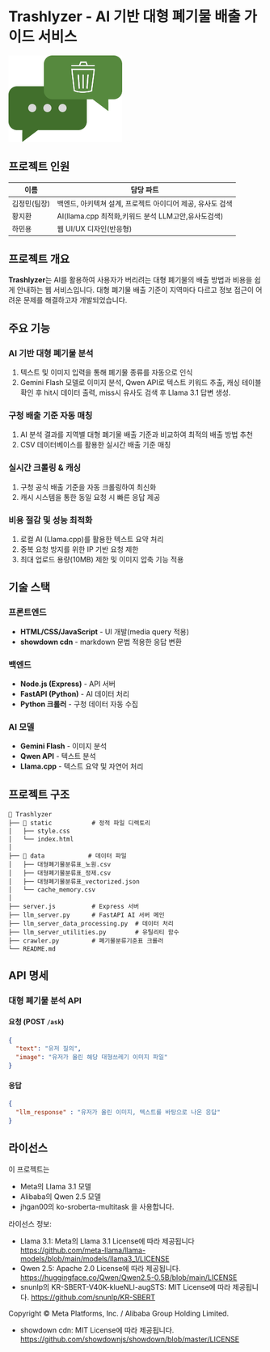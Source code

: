 # Trashlyzer - AI 기반 대형 폐기물 배출 가이드 서비스
![로고](https://github.com/nmmlee/Trashlyzer/blob/main/static/Image/Trashlyzer_Logo.png?raw=true)
## 프로젝트 인원

| 이름       | 담당 파트                |
|-----------|-----------------------|
| 김정민(팀장) | 백엔드, 아키텍쳐 설계, 프로젝트 아이디어 제공, 유사도 검색   |
| 황지환     | AI(llama.cpp 최적화,키워드 분석 LLM고안,유사도검색) |
| 하민용     | 웹 UI/UX 디자인(반응형)          |

## 프로젝트 개요
**Trashlyzer**는 AI를 활용하여 사용자가 버리려는 대형 폐기물의 배출 방법과 비용을 쉽게 안내하는 웹 서비스입니다. 
대형 폐기물 배출 기준이 지역마다 다르고 정보 접근이 어려운 문제를 해결하고자 개발되었습니다.

## 주요 기능
### AI 기반 대형 폐기물 분석
1. 텍스트 및 이미지 입력을 통해 폐기물 종류를 자동으로 인식
1. Gemini Flash 모델로 이미지 분석, Qwen API로 텍스트 키워드 추출, 캐싱 테이블 확인 후 hit시 데이터 출력, miss시 유사도 검색 후 Llama 3.1 답변 생성.

### 구청 배출 기준 자동 매칭
1. AI 분석 결과를 지역별 대형 폐기물 배출 기준과 비교하여 최적의 배출 방법 추천
1. CSV 데이터베이스를 활용한 실시간 배출 기준 매칭

### 실시간 크롤링 & 캐싱
1. 구청 공식 배출 기준을 자동 크롤링하여 최신화
1. 캐시 시스템을 통한 동일 요청 시 빠른 응답 제공

### 비용 절감 및 성능 최적화
1. 로컬 AI (Llama.cpp)를 활용한 텍스트 요약 처리
1. 중복 요청 방지를 위한 IP 기반 요청 제한
1. 최대 업로드 용량(10MB) 제한 및 이미지 압축 기능 적용

## 기술 스택
### 프론트엔드
- **HTML/CSS/JavaScript** - UI 개발(media query 적용)
- **showdown cdn** - markdown 문법 적용한 응답 변환

### 백엔드
- **Node.js (Express)** - API 서버
- **FastAPI (Python)** - AI 데이터 처리
- **Python 크롤러** - 구청 데이터 자동 수집

### AI 모델
- **Gemini Flash** - 이미지 분석
- **Qwen API** - 텍스트 분석
- **Llama.cpp** - 텍스트 요약 및 자연어 처리

## 프로젝트 구조
```
📂 Trashlyzer
├── 📂 static           # 정적 파일 디렉토리
│   ├── style.css
│   └── index.html
│
├── 📂 data            # 데이터 파일
│   ├── 대형폐기물분류표_노원.csv
│   ├── 대형폐기물분류표_정제.csv
│   ├── 대형폐기물분류표_vectorized.json
│   └── cache_memory.csv
│
├── server.js          # Express 서버
├── llm_server.py      # FastAPI AI 서버 메인
├── llm_server_data_processing.py  # 데이터 처리
├── llm_server_utilities.py        # 유틸리티 함수
├── crawler.py         # 폐기물분류기준표 크롤러
└── README.md
```

## API 명세
### 대형 폐기물 분석 API
#### 요청 (POST `/ask`)
```json
{
  "text": "유저 질의",
  "image": "유저가 올린 해당 대형쓰레기 이미지 파일"
}
```

#### 응답
```json
{
  "llm_response" : "유저가 올린 이미지, 텍스트를 바탕으로 나온 응답"
}
```

## 라이선스
이 프로젝트는
- Meta의 Llama 3.1 모델
- Alibaba의 Qwen 2.5 모델
- jhgan00의 ko-sroberta-multitask
을 사용합니다.

라이선스 정보:
- Llama 3.1: Meta의 Llama 3.1 License에 따라 제공됩니다
  https://github.com/meta-llama/llama-models/blob/main/models/llama3_1/LICENSE
- Qwen 2.5: Apache 2.0 License에 따라 제공됩니다.
  https://huggingface.co/Qwen/Qwen2.5-0.5B/blob/main/LICENSE
- snunlp의 KR-SBERT-V40K-klueNLI-augSTS: MIT License에 따라 제공됩니다.
  https://github.com/snunlp/KR-SBERT

  
Copyright © Meta Platforms, Inc. / Alibaba Group Holding Limited.

- showdown cdn: MIT License에 따라 제공됩니다.
  https://github.com/showdownjs/showdown/blob/master/LICENSE
